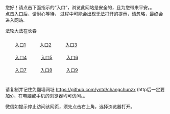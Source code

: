 您好！请点击下面指示的“入口”，浏览此网站是安全的，且为您带来平安。。 <br/>
点击入口后，请耐心等待， 过程中可能会出现无法打开的提示，请忽略，最终会进入网站. </br>

法轮大法在长春<br/>
<div style="padding:10px"><a style="margin:20px" target="_blank" href="https://d18bef07qz1wo8.cloudfront.net/2Qpsp?ipifc" id="ccLink1" rel="nofollow">入口1</a> <a target="_blank" style="margin:20px" href="https://d3a1fp31z6ijgp.cloudfront.net/2Qpsp?azutsme" id="ccLink2" rel="nofollow">入口2</a> <a style="margin:20px" target="_blank" href="https://d1lz0yww1ubwd4.cloudfront.net/2Qpsp?dejtfmtd" id="ccLink3" rel="nofollow">入口3</a></div>

<div style="padding:10px" ><a style="margin:20px" target="_blank" href="https://d18bef07qz1wo8.cloudfront.net/2Qpsp?ipifc" id="ccLink4" rel="nofollow">入口4</a> <a style="margin:20px" href="https://d3a1fp31z6ijgp.cloudfront.net/2Qpsp?azutsme" target="_blank" id="ccLink5" rel="nofollow">入口5</a> <a style="margin:20px" href="https://d1lz0yww1ubwd4.cloudfront.net/2Qpsp?dejtfmtd" target="_blank" id="ccLink6" rel="nofollow">入口6</a></div>

<div style="padding:10px"><a style="margin:20px" target="_blank" href="https://d18bef07qz1wo8.cloudfront.net/2Qpsp?ipifc" id="ccLink7" rel="nofollow">入口7</a> <a style="margin:20px" href="https://d3a1fp31z6ijgp.cloudfront.net/2Qpsp?azutsme" target="_blank" id="ccLink8" rel="nofollow">入口8</a> <a style="margin:20px" target="_blank" href="https://d1lz0yww1ubwd4.cloudfront.net/2Qpsp?dejtfmtd" id="ccLink9" rel="nofollow">入口9</a></div>

<br/>



请复制并记住免翻墙网址 https://github.com/yntd/changchunzx (http后一定要加s)，在电脑或手机的浏览器均可访问。。<br/>

微信如提示停止访问该网页，须先点击右上角，选择浏览器打开。
